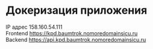 # Докеризация приложения

IP адрес 158.160.54.111
<br>
Frontend https://kpd.baumtrok.nomoredomainsicu.ru
<br>
Backend https://api.kpd.baumtrok.nomoredomainsicu.ru
